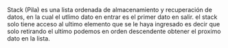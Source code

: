 Stack (Pila)
es una lista ordenada de almacenamiento y recuperación de datos, en la cual el utlimo dato en entrar es el primer dato en salir.
el stack solo tiene acceso al ultimo elemento que se le haya ingresado es decir que solo retirando el ultimo podemos en orden descendente obtener el proximo dato en la lista.
